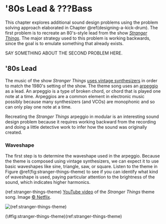 # '80s Lead & ???Bass

This chapter explores additional sound design problems using the problem solving approach elaborated in Chapter \@ref(designing-a-kick-drum).
The first problem is to recreate an 80's-style lead from the show [*Stranger Things*](https://en.wikipedia.org/wiki/Stranger_Things).
The major strategy used to this problem is working backwards, since the goal is to emulate something that already exists.

SAY SOMETHING ABOUT THE SECOND PROBLEM HERE.

## '80s Lead

The music of the show *Stranger Things* [uses vintage synthesizers](https://www.synthhistory.com/post/interview-with-kyle-dixon-michael-stein) in order to match the 1980's setting of the show.
The theme song uses an [arpeggio](https://en.wikipedia.org/wiki/Arpeggio) as a lead.
An arpeggio is a type of broken chord, or chord that is played one note at a time.
Arpeggios are a common element in electronic music possibly because many synthesizers (and VCOs) are monophonic and so can only play one note at a time.
<!-- The *Stranger Things* theme arpeggio plays up and down over a broken C major 7th chord: low C, E, G, B, C, B, G, E and then repeats throughout the theme. -->
Recreating the *Stranger Things* arpeggio in modular is an interesting sound design problem because it requires working backward from the recording and doing a little detective work to infer how the sound was originally created.

### Waveshape

The first step is to determine the waveshape used in the arpeggio.
Because the theme is composed using vintage synthesizers, we can expect it to use basic waveshapes like sine, triangle, saw, or square.
Listen to the theme in Figure \@ref(fig:stranger-things-theme) to see if you can identify what kind of waveshape is used, paying particular attention to the brightness of the sound, which indicates higher harmonics.

(ref:stranger-things-theme) [YouTube video](https://youtu.be/-RcPZdihrp4) of the *Stranger Things* theme song. Image [© Netflix](https://www.youtube.com/c/strangerthings).

<div class="figure">
<img src="downloadFigs4latex/stranger-things-theme.jpg" alt="(ref:stranger-things-theme)"  />
<p class="caption">(\#fig:stranger-things-theme)(ref:stranger-things-theme)</p>
</div>



<!-- Remaining plan -->

<!-- Sound design ideas -->

<!-- Cymbal PUSH UNTIL AFTER RING MOD -->
<!-- Video game lead -->
<!-- 80’s music bass -->

<!-- Maybe use these? -->
<!-- keyboard filter tracking or notes would disappear; filtering sine wave example -->
<!-- pinging: sending a gate/trigger to a near-oscillating filter; use AR on filter's freq -->
<!-- Growl: Low frequency sine wave modulation of the filter cut-off frequency -->
<!-- wah wah is LFO on LPF cutoff freq -->



<!-- Complex modules and Compositions		 -->
<!-- 	Controllers	 -->
<!-- 		Clock, sequencing, arpggiators -->
<!-- 		Euclidean rhythms -->
<!-- 		Probability -->
<!-- 	Generators	 -->
<!-- 		PWM -->
<!-- 		FM/AM -->
<!-- 		Ring modulation -->
<!-- audio rate modulation into resonant filter? -->
<!-- 		Vocoders -->
<!-- 		Random sampling -->
<!-- 	Modifiers	 -->
<!-- 		~~LFO~~ -->
<!-- 		Sample and hold -->
<!-- 		Slew -->
<!-- 		Wave-folding -->
<!-- 		Attenuators, inverters, and attenuverters -->
<!-- 		Quantizers -->
<!-- 		Switches -->
<!-- 		Logic -->


<!-- Actual -->
<!--     4 Basic Modeling Concepts -->
<!--     4.1 Modules are the model elements -->
<!--     4.2 Signals are how the model elements interact -->
<!--     4.3 Signals are interpreted by modules -->
<!--     4.4 Pulling it all together -->
<!--         4.4.1 Drone -->
<!--         4.4.2 Using an oscilloscope -->
<!--         4.4.3 Controlling pitch -->
<!--         4.4.4 Controlling note duration (on/off volume) -->
<!--         4.4.5 Controlling note dynamics (volume during note) -->
<!--     4.5 Moving forward -->

<!-- 5 Controllers -->
<!-- 5.1 Clocks -->

<!--     5.1.1 Clock under a scope -->
<!--     5.1.2 Clock as a generator -->

<!-- 5.2 Sequencers -->

<!--     5.2.1 Clocks as sequencers -->
<!--     5.2.2 Trigger sequencers -->
<!--     5.2.3 Control voltage sequencers -->


<!--     6 Generators -->
<!--     6.1 Chords -->
<!--     6.2 Chorus -->
<!--     6.3 Low frequency oscillators & uses -->
<!--         6.3.1 Pulse width modulation -->
<!--         6.3.2 Vibrato -->
<!--         6.3.3 Tremolo -->
<!--     6.4 Synchronization -->
<!--     6.5 Noise -->
<!--     6.6 Samplers -->

<!-- 7 Modifiers -->
<!-- 7.1 Effects -->
<!--     7.1.1 Delays -->
<!--     7.1.2 Reverb -->
<!--     7.1.3 Chorus -->
<!--     7.1.4 Flanger -->
<!--     7.1.5 Phaser -->
<!-- 7.2 Voltage controlled filters -->
<!--     7.2.1 Filters are imperfect -->
<!--     7.2.2 Filters change frequency and phase -->
<!--     7.2.3 Combining filters -->
<!--     7.2.4 Resonance -->


<!-- 8 Designing a Kick Drum -->
<!-- 8.1 Problem solving for sound synthesis -->
<!--     8.1.1 Understand the problem -->
<!--     8.1.2 Devise a plan -->
<!--     8.1.3 Carry out the plan (and replanning) -->
<!--     8.1.4 Evaluate the solution -->
<!-- 8.2 Reviewing previous kick drum patches -->
<!--     8.2.1 Sine with envelope -->
<!--     8.2.2 Sine with an envelope plus noise burst -->
<!-- 8.3 Alternative approaches -->
<!--     8.3.1 Improving our understanding of the problem -->
<!--     8.3.2 Devising new plans -->
<!--     8.3.3 Working backwards -->




